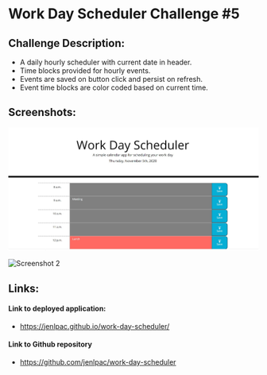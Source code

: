 # Work Day Scheduler Challenge #5

## Challenge Description:
* A daily hourly scheduler with current date in header.
* Time blocks provided for hourly events.
* Events are saved on button click and persist on refresh.
* Event time blocks are color coded based on current time.

## Screenshots:
![Screenshot 1](./assets/images/Screenshot_1.JPG)

![Screenshot 2](./assets/images/Schreenshot_2.JPG)

## Links:
#### Link to deployed application:
* https://jenlpac.github.io/work-day-scheduler/
#### Link to Github repository
* https://github.com/jenlpac/work-day-scheduler